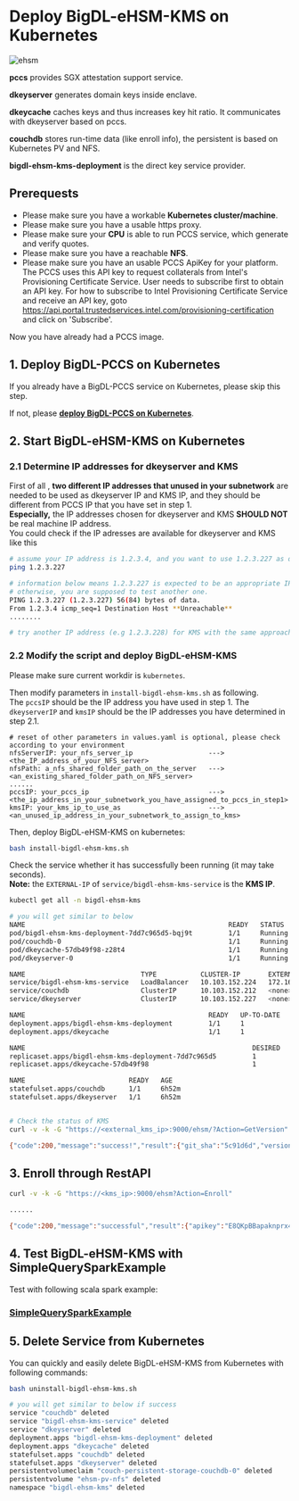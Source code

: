 # Deploy BigDL-eHSM-KMS on Kubernetes



![ehsm](https://user-images.githubusercontent.com/108786898/197957072-a1574387-3dbb-4cda-be52-4bb5fcb06d0c.png)


**pccs** provides SGX attestation support service.

**dkeyserver** generates domain keys inside enclave.

**dkeycache** caches keys and thus increases key hit ratio. It communicates with dkeyserver based on pccs.

**couchdb** stores run-time data (like enroll info), the persistent is based on Kubernetes PV and NFS. 

**bigdl-ehsm-kms-deployment** is the direct key service provider.


## Prerequests

- Please make sure you have a workable **Kubernetes cluster/machine**.
- Please make sure you have a usable https proxy.
- Please make sure your **CPU** is able to run PCCS service, which generate and verify quotes.
- Please make sure you have a reachable **NFS**.
- Please make sure you have an usable PCCS ApiKey for your platform. The PCCS uses this API key to request collaterals from Intel's Provisioning Certificate Service. User needs to subscribe first to obtain an API key. For how to subscribe to Intel Provisioning Certificate Service and receive an API key, goto https://api.portal.trustedservices.intel.com/provisioning-certification and click on 'Subscribe'.



Now you have already had a PCCS image.


## 1. Deploy BigDL-PCCS on Kubernetes
If you already have a BigDL-PCCS service on Kubernetes, please skip this step.

If not, please **[deploy BigDL-PCCS on Kubernetes](https://github.com/intel-analytics/BigDL/tree/main/ppml/services/pccs/kubernetes)**.
## 2. Start BigDL-eHSM-KMS on Kubernetes 
### 2.1 Determine IP addresses for dkeyserver and KMS
First of all , **two different IP addresses that unused in your subnetwork** are needed to be used as dkeyserver IP and KMS IP, and they should be different from PCCS IP that you have set in step 1. \
**Especially,** the IP addresses chosen for dkeyserver and KMS **SHOULD NOT** be real machine IP address. \
You could check if the IP adresses are available for dkeyserver and KMS like this
```bash
# assume your IP address is 1.2.3.4, and you want to use 1.2.3.227 as dkeyserver IP
ping 1.2.3.227

# information below means 1.2.3.227 is expected to be an appropriate IP addess for dkeyserver. 
# otherwise, you are supposed to test another one.
PING 1.2.3.227 (1.2.3.227) 56(84) bytes of data.
From 1.2.3.4 icmp_seq=1 Destination Host **Unreachable**
........

# try another IP address (e.g 1.2.3.228) for KMS with the same approach.
```

### 2.2 Modify the script and deploy BigDL-eHSM-KMS
Please make sure current workdir is `kubernetes`.

Then modify parameters in `install-bigdl-ehsm-kms.sh` as following. \
The `pccsIP` should be the IP address you have used in step 1. The `dkeyserverIP` and `kmsIP` should be the IP addresses you have determined in step 2.1. 

```shell
# reset of other parameters in values.yaml is optional, please check according to your environment
nfsServerIP: your_nfs_server_ip                   --->   <the_IP_address_of_your_NFS_server>
nfsPath: a_nfs_shared_folder_path_on_the_server   --->   <an_existing_shared_folder_path_on_NFS_server>
......
pccsIP: your_pccs_ip                              --->   <the_ip_address_in_your_subnetwork_you_have_assigned_to_pccs_in_step1>
kmsIP: your_kms_ip_to_use_as                      --->   <an_unused_ip_address_in_your_subnetwork_to_assign_to_kms>
```

Then, deploy BigDL-eHSM-KMS on kubernetes:

```bash
bash install-bigdl-ehsm-kms.sh
```

Check the service whether it has successfully been running (it may take seconds). \
**Note:** the `EXTERNAL-IP` of `service/bigdl-ehsm-kms-service` is the **KMS IP**. 

```bash
kubectl get all -n bigdl-ehsm-kms

# you will get similar to below
NAME                                                   READY   STATUS    RESTARTS   AGE
pod/bigdl-ehsm-kms-deployment-7dd7c965d5-bqj9t         1/1     Running   0          6h52m
pod/couchdb-0                                          1/1     Running   0          6h52m
pod/dkeycache-57db49f98-z28t4                          1/1     Running   0          6h52m
pod/dkeyserver-0                                       1/1     Running   0          6h52m

NAME                             TYPE           CLUSTER-IP       EXTERNAL-IP     PORT(S)          AGE
service/bigdl-ehsm-kms-service   LoadBalancer   10.103.152.224   172.168.0.238   9000:30011/TCP   56m
service/couchdb                  ClusterIP      10.103.152.212   <none>          5984/TCP         56m
service/dkeyserver               ClusterIP      10.103.152.227   <none>          8888/TCP         56m

NAME                                              READY   UP-TO-DATE   AVAILABLE   AGE
deployment.apps/bigdl-ehsm-kms-deployment         1/1     1            1           6h52m
deployment.apps/dkeycache                         1/1     1            1           6h52m

NAME                                                         DESIRED   CURRENT   READY   AGE
replicaset.apps/bigdl-ehsm-kms-deployment-7dd7c965d5         1         1         1       6h52m
replicaset.apps/dkeycache-57db49f98                          1         1         1       6h52m

NAME                          READY   AGE
statefulset.apps/couchdb      1/1     6h52m
statefulset.apps/dkeyserver   1/1     6h52m


# Check the status of KMS
curl -v -k -G "https://<external_kms_ip>:9000/ehsm/?Action=GetVersion"

{"code":200,"message":"success!","result":{"git_sha":"5c91d6d","version":"0.2.1"}}

```

## 3. Enroll through RestAPI

```bash
curl -v -k -G "https://<kms_ip>:9000/ehsm?Action=Enroll"

......

{"code":200,"message":"successful","result":{"apikey":"E8QKpBBapaknprx44FaaTY20rptg54Sg","appid":"8d5dd3b8-3996-40f5-9785-dcb8265981ba"}}
```

## 4. Test BigDL-eHSM-KMS with SimpleQuerySparkExample

Test with following scala spark example:
### [SimpleQuerySparkExample](https://github.com/intel-analytics/BigDL/tree/main/ppml#step-0-preparation-your-environment) 



## 5. Delete Service from Kubernetes

You can quickly and easily delete BigDL-eHSM-KMS from Kubernetes with following commands:

```bash
bash uninstall-bigdl-ehsm-kms.sh

# you will get similar to below if success
service "couchdb" deleted
service "bigdl-ehsm-kms-service" deleted
service "dkeyserver" deleted
deployment.apps "bigdl-ehsm-kms-deployment" deleted
deployment.apps "dkeycache" deleted
statefulset.apps "couchdb" deleted
statefulset.apps "dkeyserver" deleted
persistentvolumeclaim "couch-persistent-storage-couchdb-0" deleted
persistentvolume "ehsm-pv-nfs" deleted
namespace "bigdl-ehsm-kms" deleted
```
